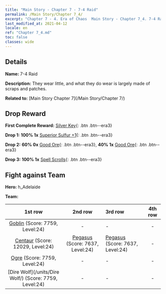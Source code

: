 ```yaml
---
title: "Main Story - Chapter 7 - 7-4 Raid"
permalink: /Main Story/Chapter 7_4/
excerpt: "Chapter 7 - 4. Era of Chaos  Main Story - Chapter 7_4. 7-4 Raid"
last_modified_at: 2021-04-12
locale: en
ref: "Chapter 7_4.md"
toc: false
classes: wide
---
```


## Details

 **Name:** 7-4 Raid

 **Description:** They wear little, and what they do wear is largely made of scraps and patches.

 **Related to:** [Main Story Chapter 7](/Main Story/Chapter 7/)

## Drop Reward

 **First Complete Reward:** [Silver Key](/Items/con_693/){: .btn .btn--era3}

 **Drop 1:** **100% 1x** [Superior Sulfur +1](/Items/mat_22/){: .btn .btn--era3}

 **Drop 2:** **60% 0x** [Good Ore](/Items/mat_12/){: .btn .btn--era3}, **40% 1x** [Good Ore](/Items/mat_12/){: .btn .btn--era3}

 **Drop 3:** **100% 1x** [Spell Scrolls](/Items/con_694/){: .btn .btn--era3}


## Fight against Team
 **Hero:** h_Adelaide

 **Team:**


  | 1st row | 2nd row | 3rd row | 4th row |
  |:----:|:----:|:----|:----:|
  | [Goblin](/units/Goblin/) (Score: 7759, Level:24)  | - | - | - |
  | [Centaur](/units/Centaur/) (Score: 12029, Level:24)  | [Pegasus](/units/Pegasus/) (Score: 7637, Level:24)  | [Pegasus](/units/Pegasus/) (Score: 7637, Level:24)  | - |
  | [Ogre](/units/Ogre/) (Score: 7759, Level:24)  | - | - | - |
  | [Dire Wolf](/units/Dire Wolf/) (Score: 7759, Level:24)  | - | - | - |


